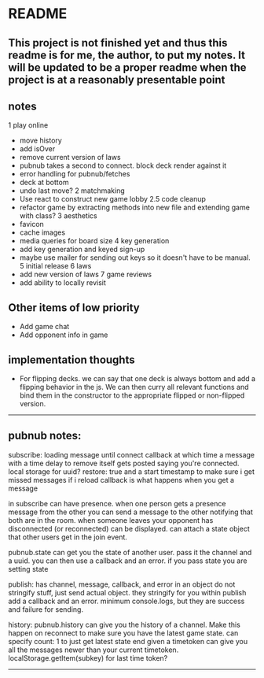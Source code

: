 # README

## This project is not finished yet and thus this readme is for me, the author, to put my notes. It will be updated to be a proper readme when the project is at a reasonably presentable point

## notes

1 play online
  - move history
  - add isOver
  - remove current version of laws
  - pubnub takes a second to connect. block deck render against it
  - error handling for pubnub/fetches
  - deck at bottom
  - undo last move?
2 matchmaking
  - Use react to construct new game lobby
2.5 code cleanup
  - refactor game by extracting methods into new file and extending game with class?
3 aesthetics
  - favicon
  - cache images
  - media queries for board size
4 key generation
  - add key generation and keyed sign-up
  - maybe use mailer for sending out keys so it doesn't have to be manual.
5 initial release
6 laws
  - add new version of laws
7 game reviews
  - add ability to locally revisit

## Other items of low priority

- Add game chat
- Add opponent info in game

## implementation thoughts

- For flipping decks. we can say that one deck is always bottom and add a flipping behavior in the js. We can then curry all relevant functions and bind them in the constructor to the appropriate flipped or non-flipped version.

----------
## pubnub notes:
subscribe:
loading message until connect callback at which time a message with a time delay to remove itself gets posted saying you're connected.
local storage for uuid?
restore: true
and a start timestamp to make sure i get missed messages if i reload
callback is what happens when you get a message

in subscribe can have presence. when one person gets a presence message from the other you can send a message to the other notifying that both are in the room. when someone leaves your opponent has disconnected (or reconnected) can be displayed.
can attach a state object that other users get in the join event.

pubnub.state can get you the state of another user. pass it the channel and a uuid. you can then use a callback and an error. if you pass state you are setting state

publish:
has channel, message, callback, and error in an object
do not stringify stuff, just send actual object. they stringify for you
within publish add a callback and an error. minimum console.logs, but they are success and failure for sending.

history:
pubnub.history can give you the history of a channel. Make this happen on reconnect to make sure you have the latest game state.
can specify count: 1 to just get latest state
end given a timetoken can give you all the messages newer than your current timetoken.
localStorage.getItem(subkey) for last time token?

---------

